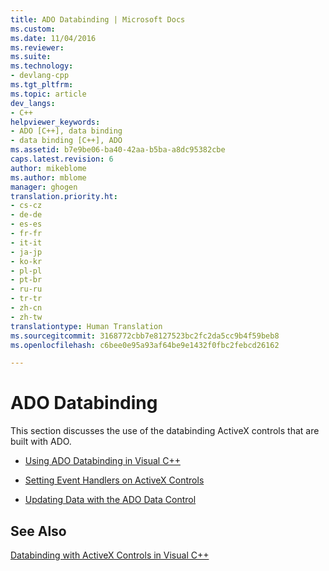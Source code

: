 ```yaml
---
title: ADO Databinding | Microsoft Docs
ms.custom: 
ms.date: 11/04/2016
ms.reviewer: 
ms.suite: 
ms.technology:
- devlang-cpp
ms.tgt_pltfrm: 
ms.topic: article
dev_langs:
- C++
helpviewer_keywords:
- ADO [C++], data binding
- data binding [C++], ADO
ms.assetid: b7e9be06-ba40-42aa-b5ba-a8dc95382cbe
caps.latest.revision: 6
author: mikeblome
ms.author: mblome
manager: ghogen
translation.priority.ht:
- cs-cz
- de-de
- es-es
- fr-fr
- it-it
- ja-jp
- ko-kr
- pl-pl
- pt-br
- ru-ru
- tr-tr
- zh-cn
- zh-tw
translationtype: Human Translation
ms.sourcegitcommit: 3168772cbb7e8127523bc2fc2da5cc9b4f59beb8
ms.openlocfilehash: c6bee0e95a93af64be9e1432f0fbc2febcd26162

---
```

# ADO Databinding
This section discusses the use of the databinding ActiveX controls that are built with ADO.  
  
-   [Using ADO Databinding in Visual C++](../../data/ado-rdo/using-ado-databinding-in-visual-cpp.md)  
  
-   [Setting Event Handlers on ActiveX Controls](../../data/ado-rdo/setting-event-handlers-on-activex-controls.md)  
  
-   [Updating Data with the ADO Data Control](../../data/ado-rdo/updating-data-with-the-ado-data-control.md)  
  
## See Also  
 [Databinding with ActiveX Controls in Visual C++](../../data/ado-rdo/databinding-with-activex-controls-in-visual-cpp.md)


<!--HONumber=Jan17_HO2-->


